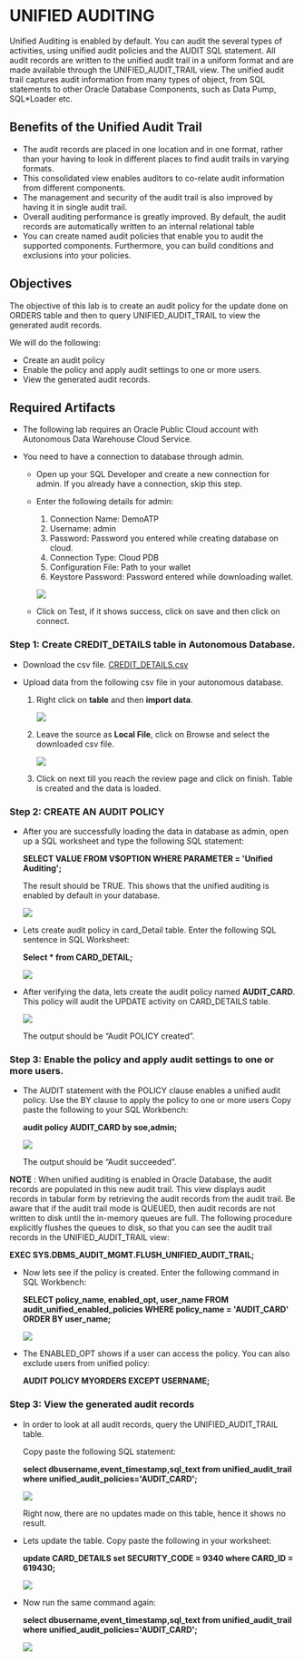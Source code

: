 # UNIFIED AUDITING

Unified Auditing is enabled by default. You can audit the several types of activities, using unified audit policies and the AUDIT SQL statement.
All audit records are written to the unified audit trail in a uniform format and are made available through the UNIFIED_AUDIT_TRAIL view.
The unified audit trail captures audit information from many types of object, from SQL statements to other Oracle Database Components, such as Data Pump, SQL*Loader etc.

## Benefits of the Unified Audit Trail

- The audit records are placed in one location and in one format, rather than your having to look in different places to find audit trails in varying formats. 
- This consolidated view enables auditors to co-relate audit information from different components.
- The management and security of the audit trail is also improved by having it in single audit trail.
- Overall auditing performance is greatly improved. By default, the audit records are automatically written to an internal relational table
- You can create named audit policies that enable you to audit the supported components. Furthermore, you can build conditions and exclusions into your policies.

## Objectives
	
The objective of this lab is to create an audit policy for the update done on ORDERS table and then to query UNIFIED_AUDIT_TRAIL to view the generated audit records. 

We will do the following:

- Create an audit policy
- Enable the policy and apply audit settings to one or more users.
- View the generated audit records.

## Required Artifacts

- The following lab requires an Oracle Public Cloud account with Autonomous Data Warehouse Cloud Service.

- You need to have a connection to database through admin. 

    - Open up your SQL Developer and create a new connection for admin. If you already have a connection, skip this step. 

    - Enter the following details for admin:

        1.	Connection Name: DemoATP
        2.	Username: admin
        3.	Password: Password you entered while creating database on cloud.
        4.	Connection Type: Cloud PDB
        5.	Configuration File: Path to your wallet
        6.	Keystore Password: Password entered while downloading wallet. 

        ![](login.png)

    - Click on Test, if it shows success, click on save and then click on connect. 
    
### **Step 1**: Create CREDIT_DETAILS table in Autonomous Database.

- Download the csv file. [CREDIT_DETAILS.csv](card_details.csv)

- Upload data from the following csv file in your autonomous database.

    1. Right click on **table** and then **import data**.

        ![](importdata.png)
        
    2. Leave the source as **Local File**, click on Browse and select the downloaded csv file.
    
        ![](browse.png)
        
    3. Click on next till you reach the review page and click on finish. Table is created and the data is loaded.

### **Step 2**: CREATE AN AUDIT POLICY

- After you are successfully loading the data in database as admin, open up a SQL worksheet and type the following SQL statement:

    **SELECT VALUE FROM V$OPTION WHERE PARAMETER = 'Unified Auditing';**
    
  The result should be TRUE. This shows that the unified auditing is enabled by default in your database. 
  
  ![](select.png)

- Lets create audit policy in card_Detail table. 
  Enter the following SQL sentence in SQL Worksheet:
  
  **Select * from CARD_DETAIL;**
  
    ![](carddetail.png)

- After verifying the data, lets create the audit policy named **AUDIT_CARD**. 
  This policy will audit the UPDATE activity on CARD_DETAILS table.   
  
    ![](audittable.png)

    The output should be “Audit POLICY created”.

### **Step 3**: Enable the policy and apply audit settings to one or more users.

- The AUDIT statement with the POLICY clause enables a unified audit policy. Use the BY clause to apply the policy to one or more users
  Copy paste the following to your SQL Workbench:

    **audit policy AUDIT_CARD by soe,admin;**

    ![](audituser.png)
    
    The output should be “Audit succeeded”.
    
**NOTE** : When unified auditing is enabled in Oracle Database, the audit records are populated in this new audit trail. This view displays audit records in tabular form by retrieving the audit records from the audit trail.
Be aware that if the audit trail mode is QUEUED, then audit records are not written to disk until the in-memory queues are full. The following procedure explicitly flushes the queues to disk, so that you can see the audit trail records in the UNIFIED_AUDIT_TRAIL view:

**EXEC SYS.DBMS_AUDIT_MGMT.FLUSH_UNIFIED_AUDIT_TRAIL;**


- Now lets see if the policy is created. Enter the following command in SQL Workbench:
  
  **SELECT policy_name, enabled_opt, user_name
  FROM audit_unified_enabled_policies
  WHERE policy_name = 'AUDIT_CARD'
  ORDER BY user_name;**

  ![](auditresult.png)

- The ENABLED_OPT shows if a user can access the policy. You can also exclude users from unified policy: 

  **AUDIT POLICY MYORDERS EXCEPT USERNAME;**

### **Step 3**: View the generated audit records
  
- In order to look at all audit records, query the UNIFIED_AUDIT_TRAIL table.

  Copy paste the following SQL statement:

  **select dbusername,event_timestamp,sql_text from unified_audit_trail where unified_audit_policies='AUDIT_CARD';**

  ![](result.png)
  
  Right now, there are no updates made on this table, hence it shows no result.
  
- Lets update the table. Copy paste the following in your worksheet:

  **update CARD_DETAILS set SECURITY_CODE = 9340 where CARD_ID = 619430;**

  ![](update.png)

- Now run the same command again:

  **select dbusername,event_timestamp,sql_text from unified_audit_trail where unified_audit_policies='AUDIT_CARD';**

  ![](result2.png)

  